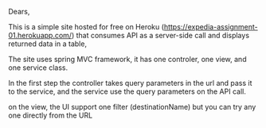 Dears,

This is a simple site hosted for free on Heroku (https://expedia-assignment-01.herokuapp.com/) that consumes API as a server-side call and displays returned data in a table,

The site uses spring MVC framework, it has one controler, one view, and one service class.

In the first step the controller takes query parameters in the url and pass it to the service, and the service use the query parameters on the API call.

on the view, the UI support one filter (destinationName) but you can try any one directly from the URL
